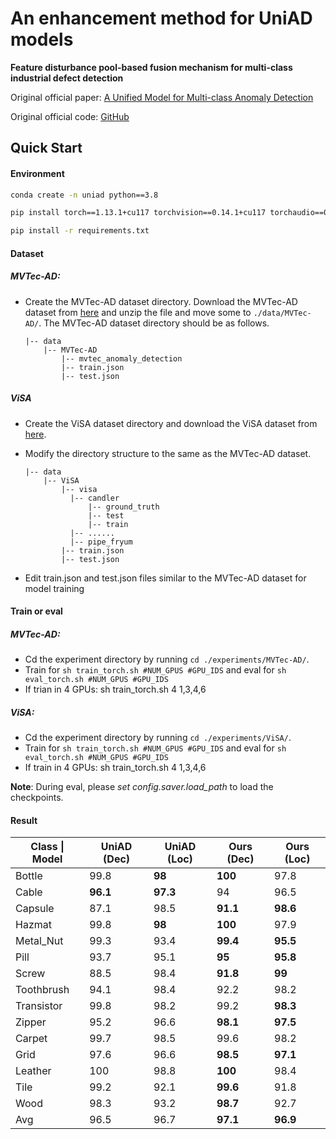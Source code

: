 # An enhancement method for UniAD models

**Feature disturbance pool-based fusion mechanism for  multi-class industrial defect detection**

Original official paper: [A Unified Model for Multi-class Anomaly Detection](https://arxiv.org/abs/2206.03687) 

Original official code: [GitHub](https://github.com/zhiyuanyou/UniAD)

## Quick Start

#### Environment

```bash
conda create -n uniad python==3.8

pip install torch==1.13.1+cu117 torchvision==0.14.1+cu117 torchaudio==0.13.1 --extra-index-url https://download.pytorch.org/whl/cu117

pip install -r requirements.txt
```

#### Dataset

##### MVTec-AD:

- Create the MVTec-AD dataset directory. Download the MVTec-AD dataset from [here](https://www.mvtec.com/company/research/datasets/mvtec-ad)  and unzip the file and move some to `./data/MVTec-AD/`. The MVTec-AD dataset directory should be as follows. 

  ```
  |-- data
      |-- MVTec-AD
          |-- mvtec_anomaly_detection
          |-- train.json
          |-- test.json
  ```

##### ViSA

- Create the ViSA dataset directory and download the ViSA dataset from [here](https://amazon-visual-anomaly.s3.us-west-2.amazonaws.com/VisA_20220922.tar).

- Modify the directory structure to the same as the  MVTec-AD dataset.

  ```
  |-- data
      |-- ViSA
          |-- visa
          	|-- candler
          		|-- ground_truth
          		|-- test
          		|-- train
          	|-- ......
          	|-- pipe_fryum
          |-- train.json
          |-- test.json
  ```
  
- Edit train.json and test.json files similar to the MVTec-AD dataset for model training

#### Train or eval

##### MVTec-AD:

- Cd the experiment directory by running `cd ./experiments/MVTec-AD/`. 
- Train for `sh train_torch.sh #NUM_GPUS #GPU_IDS`  and eval for `sh eval_torch.sh #NUM_GPUS #GPU_IDS`
- If trian in 4 GPUs: sh train_torch.sh 4 1,3,4,6

##### ViSA:

- Cd the experiment directory by running `cd ./experiments/ViSA/`. 
- Train for `sh train_torch.sh #NUM_GPUS #GPU_IDS`  and eval for `sh eval_torch.sh #NUM_GPUS #GPU_IDS`
- If train in 4 GPUs: sh train_torch.sh 4 1,3,4,6

**Note**: During eval, please *set config.saver.load_path* to load the checkpoints. 

#### Result

| Class \| Model | UniAD (Dec) | UniAD (Loc) | Ours (Dec) | Ours (Loc) |
| -------------- | ----------- | ----------- | ---------- | ---------- |
| Bottle         | 99.8        | **98**      | **100**    | 97.8       |
| Cable          | **96.1**    | **97.3**    | 94         | 96.5       |
| Capsule        | 87.1        | 98.5        | **91.1**   | **98.6**   |
| Hazmat         | 99.8        | **98**      | **100**    | 97.9       |
| Metal_Nut      | 99.3        | 93.4        | **99.4**   | **95.5**   |
| Pill           | 93.7        | 95.1        | **95**     | **95.8**   |
| Screw          | 88.5        | 98.4        | **91.8**   | **99**     |
| Toothbrush     | 94.1        | 98.4        | 92.2       | 98.2       |
| Transistor     | 99.8        | 98.2        | 99.2       | **98.3**   |
| Zipper         | 95.2        | 96.6        | **98.1**   | **97.5**   |
| Carpet         | 99.7        | 98.5        | 99.6       | 98.2       |
| Grid           | 97.6        | 96.6        | **98.5**   | **97.1**   |
| Leather        | 100         | 98.8        | **100**    | 98.4       |
| Tile           | 99.2        | 92.1        | **99.6**   | 91.8       |
| Wood           | 98.3        | 93.2        | **98.7**   | 92.7       |
| Avg            | 96.5        | 96.7        | **97.1**   | **96.9**   |





